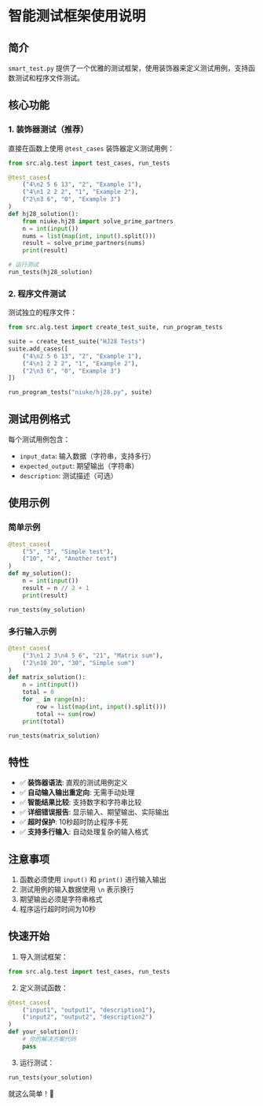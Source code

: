 # 智能测试框架使用说明

## 简介
`smart_test.py` 提供了一个优雅的测试框架，使用装饰器来定义测试用例，支持函数测试和程序文件测试。

## 核心功能

### 1. 装饰器测试（推荐）
直接在函数上使用 `@test_cases` 装饰器定义测试用例：

```python
from src.alg.test import test_cases, run_tests

@test_cases(
    ("4\n2 5 6 13", "2", "Example 1"),
    ("4\n1 2 2 2", "1", "Example 2"),
    ("2\n3 6", "0", "Example 3")
)
def hj28_solution():
    from niuke.hj28 import solve_prime_partners
    n = int(input())
    nums = list(map(int, input().split()))
    result = solve_prime_partners(nums)
    print(result)

# 运行测试
run_tests(hj28_solution)
```

### 2. 程序文件测试
测试独立的程序文件：

```python
from src.alg.test import create_test_suite, run_program_tests

suite = create_test_suite("HJ28 Tests")
suite.add_cases([
    ("4\n2 5 6 13", "2", "Example 1"),
    ("4\n1 2 2 2", "1", "Example 2"),
    ("2\n3 6", "0", "Example 3")
])

run_program_tests("niuke/hj28.py", suite)
```

## 测试用例格式

每个测试用例包含：
- `input_data`: 输入数据（字符串，支持多行）
- `expected_output`: 期望输出（字符串）
- `description`: 测试描述（可选）

## 使用示例

### 简单示例
```python
@test_cases(
    ("5", "3", "Simple test"),
    ("10", "4", "Another test")
)
def my_solution():
    n = int(input())
    result = n // 2 + 1
    print(result)

run_tests(my_solution)
```

### 多行输入示例
```python
@test_cases(
    ("3\n1 2 3\n4 5 6", "21", "Matrix sum"),
    ("2\n10 20", "30", "Simple sum")
)
def matrix_solution():
    n = int(input())
    total = 0
    for _ in range(n):
        row = list(map(int, input().split()))
        total += sum(row)
    print(total)

run_tests(matrix_solution)
```

## 特性

- ✅ **装饰器语法**: 直观的测试用例定义
- ✅ **自动输入输出重定向**: 无需手动处理
- ✅ **智能结果比较**: 支持数字和字符串比较
- ✅ **详细错误报告**: 显示输入、期望输出、实际输出
- ✅ **超时保护**: 10秒超时防止程序卡死
- ✅ **支持多行输入**: 自动处理复杂的输入格式

## 注意事项

1. 函数必须使用 `input()` 和 `print()` 进行输入输出
2. 测试用例的输入数据使用 `\n` 表示换行
3. 期望输出必须是字符串格式
4. 程序运行超时时间为10秒

## 快速开始

1. 导入测试框架：
```python
from src.alg.test import test_cases, run_tests
```

2. 定义测试函数：
```python
@test_cases(
    ("input1", "output1", "description1"),
    ("input2", "output2", "description2")
)
def your_solution():
    # 你的解决方案代码
    pass
```

3. 运行测试：
```python
run_tests(your_solution)
```

就这么简单！🎉
